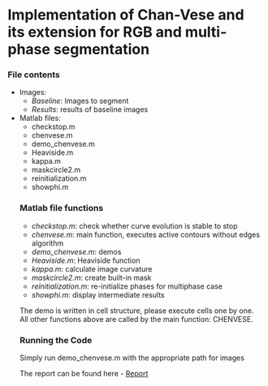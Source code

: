 # Implementation of Chan-Vese and its extension for RGB and multi-phase segmentation  

### File contents  
<ul>
<li>Images:  
    <ul>
      <li><em>Baseline</em>: Images to segment </li> 
      <li><em>Results</em>: results of baseline images </li>
    </ul>
</li> 
<li>Matlab files:  
  <ul>
    <li>checkstop.m </li>
    <li>chenvese.m </li>
    <li>demo_chenvese.m </li> 
    <li>Heaviside.m </li>
    <li>kappa.m </li>
    <li>maskcircle2.m </li>  
    <li>reinitialization.m </li> 
    <li>showphi.m </li>
  </ul>
</li>


### Matlab file functions 
<ul>
 <li><em>checkstop.m</em>: check whether curve evolution is stable to stop </li>
 <li><em>chenvese.m</em>: main function, executes active contours without edges algorithm </li>
 <li><em>demo_chenvese.m</em>: demos </li>
 <li><em>Heaviside.m</em>: Heaviside function </li>
 <li><em>kappa.m</em>: calculate image curvature </li>
 <li><em>maskcircle2.m</em>: create built-in mask </li>
 <li><em>reinitialization.m</em>: re-initialize phases for multiphase case </li> 
 <li><em>showphi.m</em>: display intermediate results </li>
</ul>

The demo is written in cell structure, please execute cells one by one. All other functions above are called by the main function: CHENVESE.


### Running the Code

Simply run demo_chenvese.m with the appropriate path for images  

The report can be found here - [Report](https://github.com/neeleshverma/ChanVeseEvolved/blob/main/Chan_Vese_Report.pdf)

